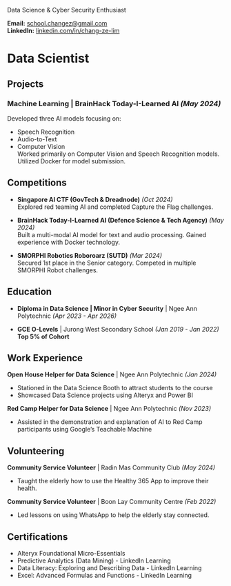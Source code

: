 Data Science & Cyber Security Enthusiast  

**Email:** school.changez@gmail.com  
**LinkedIn:** [linkedin.com/in/chang-ze-lim](https://www.linkedin.com/in/lim-chang-ze/)  

# Data Scientist

## Projects
### Machine Learning | BrainHack Today-I-Learned AI _(May 2024)_  
Developed three AI models focusing on:
- Speech Recognition  
- Audio-to-Text  
- Computer Vision  
Worked primarily on Computer Vision and Speech Recognition models. Utilized Docker for model submission.

## Competitions
- **Singapore AI CTF (GovTech & Dreadnode)** _(Oct 2024)_  
  Explored red teaming AI and completed Capture the Flag challenges.

- **BrainHack Today-I-Learned AI (Defence Science & Tech Agency)** _(May 2024)_  
  Built a multi-modal AI model for text and audio processing. Gained experience with Docker technology.

- **SMORPHI Robotics Roboroarz (SUTD)** _(Mar 2024)_  
  Secured 1st place in the Senior category. Competed in multiple SMORPHI Robot challenges.

## Education
- **Diploma in Data Science | Minor in Cyber Security** | Ngee Ann Polytechnic _(Apr 2023 - Apr 2026)_  

- **GCE O-Levels** | Jurong West Secondary School _(Jan 2019 - Jan 2022)_  
  **Top 5% of Cohort**  

## Work Experience
**Open House Helper for Data Science** | Ngee Ann Polytechnic _(Jan 2024)_  
- Stationed in the Data Science Booth to attract students to the course  
- Showcased Data Science projects using Alteryx and Power BI  

**Red Camp Helper for Data Science** | Ngee Ann Polytechnic _(Nov 2023)_  
- Assisted in the demonstration and explanation of AI to Red Camp participants using Google’s Teachable Machine  

## Volunteering
**Community Service Volunteer** | Radin Mas Community Club _(May 2024)_  
- Taught the elderly how to use the Healthy 365 App to improve their health.

**Community Service Volunteer** | Boon Lay Community Centre _(Feb 2022)_  
- Led lessons on using WhatsApp to help the elderly stay connected.

## Certifications
- Alteryx Foundational Micro-Essentials  
- Predictive Analytics (Data Mining) - LinkedIn Learning  
- Data Literacy: Exploring and Describing Data - LinkedIn Learning  
- Excel: Advanced Formulas and Functions - LinkedIn Learning  

